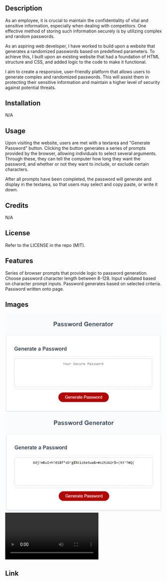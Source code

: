 # <Password Generator>

## Description

As an employee, it is crucial to maintain the confidentiality of vital and sensitive information, especially when dealing with competitors. One effective method of storing such information securely is by utilizing complex and random passwords.

As an aspiring web developer, I have worked to build upon a website that generates a randomized passwords based on predefined parameters. To achieve this, I built upon an existing website that had a foundation of HTML structure and CSS, and added logic to the code to make it functional.

I aim to create a responsive, user-friendly platform that allows users to generate complex and randomized passwords. This will assist them in protecting their sensitive information and maintain a higher level of security against potential threats.

## Installation

N/A

## Usage

Upon visiting the website, users are met with a textarea and "Generate Password" button. Clicking the button generates a series of prompts provided by the browser, allowing individuals to select several arguments. Through these, they can tell the computer how long they want the password, and whether or not they want to include, or exclude certain characters. 

After all prompts have been completed, the password will generate and display in the textarea, so that users may select and copy paste, or write it down.

## Credits

N/A

## License

Refer to the LICENSE in the repo (MIT).

## Features

Series of browser prompts that provide logic to password generation.
Choose password character length between 8-128.
Input validated based on character prompt inputs.
Password generates based on selected criteria.
Password written onto page.

## Images

![Front-end](./readmeimages/frontend.png)
![Password](./readmeimages/generatedpassword.png)
![Functionality](./readmeimages/functionality.mp4)

## Link

